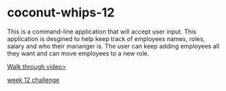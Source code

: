 # coconut-whips-12

This is a command-line application that will accept user input. This application is desgined to help keep track of employees names, roles, salary and who their mananger is. The user can keep adding employees all they want and can move employees to a new role.

<a href="https://watch.screencastify.com/v/jArtyXyV5zHVBFTeqvne">Walk through video></a>

<a href="https://github.com/Kayceheap/coconut-whips-12">week 12 challenge</a>



